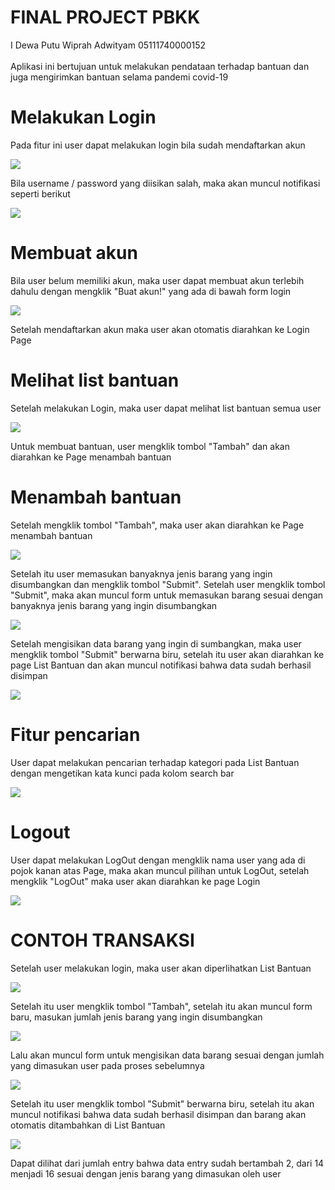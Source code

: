 # FINAL PROJECT PBKK

I Dewa Putu Wiprah Adwityam 05111740000152
<br><br> Aplikasi ini bertujuan untuk melakukan pendataan terhadap bantuan dan juga mengirimkan bantuan selama pandemi covid-19

# Melakukan Login

Pada fitur ini user dapat melakukan login bila sudah mendaftarkan akun

![](image/LoginScreen.png)

Bila username / password yang diisikan salah, maka akan muncul notifikasi seperti berikut

![](image/LoginFailed.png)

# Membuat akun

Bila user belum memiliki akun, maka user dapat membuat akun terlebih dahulu dengan mengklik "Buat akun!" yang ada di bawah form login

![](image/SignUpScreen.png)

Setelah mendaftarkan akun maka user akan otomatis diarahkan ke Login Page

# Melihat list bantuan

Setelah melakukan Login, maka user dapat melihat list bantuan semua user

![](image/ListBantuan.png)

Untuk membuat bantuan, user mengklik tombol "Tambah" dan akan diarahkan ke Page menambah bantuan

# Menambah bantuan

Setelah mengklik tombol "Tambah", maka user akan diarahkan ke Page menambah bantuan

![](image/InputBantuanBlank.png)

Setelah itu user memasukan banyaknya jenis barang yang ingin disumbangkan dan mengklik tombol "Submit". Setelah user mengklik tombol "Submit", maka akan muncul form untuk memasukan barang sesuai dengan banyaknya jenis barang yang ingin disumbangkan

![](image/InputBantuanForm.png)

Setelah mengisikan data barang yang ingin di sumbangkan, maka user mengklik tombol "Submit" berwarna biru, setelah itu user akan diarahkan ke page List Bantuan dan akan muncul notifikasi bahwa data sudah berhasil disimpan 

![](image/BantuanSuccessSubmit.png)

# Fitur pencarian

User dapat melakukan pencarian terhadap kategori pada List Bantuan dengan mengetikan kata kunci pada kolom search bar

![](image/ListFilter.png)

# Logout

User dapat melakukan LogOut dengan mengklik nama user yang ada di pojok kanan atas Page, maka akan muncul pilihan untuk LogOut, setelah mengklik "LogOut" maka user akan diarahkan ke page Login

![](image/LogOut.png)

# CONTOH TRANSAKSI

Setelah user melakukan login, maka user akan diperlihatkan List Bantuan

![](image/ListBantuan.png)

Setelah itu user mengklik tombol "Tambah", setelah itu akan muncul form baru, masukan jumlah jenis barang yang ingin disumbangkan

![](image/ex_duabarang.png)

Lalu akan muncul form untuk mengisikan data barang sesuai dengan jumlah yang dimasukan user pada proses sebelumnya

![](image/ex_InputBantuanForm.png)

Setelah itu user mengklik tombol "Submit" berwarna biru, setelah itu akan muncul notifikasi bahwa data sudah berhasil disimpan dan barang akan otomatis ditambahkan di List Bantuan

![](image/ex_BantuanSuccessSubmit.png)

Dapat dilihat dari jumlah entry bahwa data entry sudah bertambah 2, dari 14 menjadi 16 sesuai dengan jenis barang yang dimasukan oleh user
